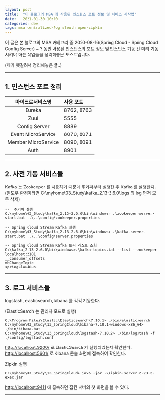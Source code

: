 ```yaml
---
layout: post
title:  "이 블로그의 MSA 에 사용된 인스턴스 포트 정보 및 서비스 시작법"
date:   2021-01-30 10:00
categories: dev
tags: msa centralized-log sleuth open-zipkin
---
```


이 글은 본 블로그의 MSA 카테고리 중 2020-08-16(Spring Cloud - Spring Cloud Config Server) ~ ? 동안 사용된
인스턴스의 포트 정보 및 인스턴스 기동 전 미리 기동시켜야 하는 작업들을 정리해놓은 포스트입니다.

(제가 헷갈려서 정리해놓은 글..)

---

## 1. 인스턴스 포트 정리

|       마이크로서비스명       | 사용 포트      |
|:--------------------:|:-----------|
|        Eureka        | 8762, 8763 |
|         Zuul         | 5555       |
|    Config Server     | 8889       |
|  Event MicroService  | 8070, 8071 |
| Member MicroService  | 8090, 8091 |
|         Auth         | 8901       |

---

## 2. 사전 기동 서비스들

Kafka 는 Zookeeper 를 사용하기 때문에 주키퍼부터 실행한 후 Kafka 를 실행한다.<br />
(윈도우 환경이라면 C:\myhome\03_Study\kafka_2.13-2.6.0\logs 의 log 먼저 모두 삭제)

```shell
--  주키퍼 실행
C:\myhome\03_Study\kafka_2.13-2.6.0\bin\windows> .\zookeeper-server-start.bat ..\..\config\zookeeper.properties

-- Spring Cloud Stream Kafka 실행
C:\myhome\03_Study\kafka_2.13-2.6.0\bin\windows> .\kafka-server-start.bat ..\..\config\server.properties

-- Spring Cloud Stream Kafka 토픽 리스트 조회
C:\kafka_2.13-2.6.0\bin\windows>.\kafka-topics.bat --list --zookeeper localhost:2181
__consumer_offsets
mbChangeTopic
springCloudBus
```

---

## 3. 로그 서비스들

logstash, elasticsearch, kibana 를 각각 기동한다.

(ElasticSearch 는 관리자 모드로 실행)
```shell
C:\Program Files\Elastic\Elasticsearch\7.10.1> ./bin/elasticsearch
C:\myhome\03_Study\13_SpringCloud\kibana-7.10.1-windows-x86_64> ./bin/kibana.bat
C:\myhome\03_Study\13_SpringCloud\logstash-7.10.2> ./bin/logstash -f ./config/logstash.conf
```
[http://localhost:9200/](http://localhost:9200/) 로 ElasticSearch 가 실행되었는지 확인한다.<br />
[http://localhost:5601/](http://localhost:5601/) 로 Kibana 콘솔 화면에 접속하여 확인한다.

Zipkin 실행

```shell
C:\myhome\03_Study\13_SpringCloud> java -jar .\zipkin-server-2.23.2-exec.jar
```

[http://localhost:9411](http://localhost:9411) 에 접속하면 집킨 서버의 첫 화면을 볼 수 있다.

---

